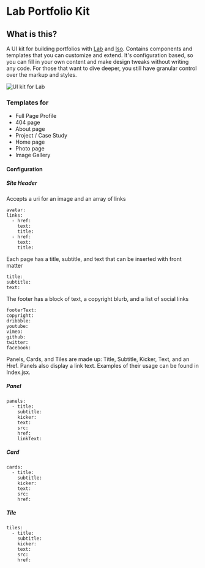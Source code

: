 # Lab Portfolio Kit

## What is this?

A UI kit for building portfolios with [Lab](https://compositor.io/lab) and [Iso](https://compositor.io/iso). Contains components and templates that you can customize and extend. It's configuration based, so you can fill in your own content and make design tweaks without writing any code. For those that want to dive deeper, you still have granular control over the markup and styles. 

![UI kit for Lab](https://c8r.imgix.net/213bc9b8c0b2ad6c821feeaf/lab-portfolio-kit.png)

### Templates for 

- Full Page Profile 
- 404 page
- About page
- Project / Case Study
- Home page
- Photo page
- Image Gallery

#### Configuration

##### Site Header
Accepts a uri for an image and an array of links
```
avatar: 
links: 
  - href: 
    text: 
    title: 
  - href: 
    text: 
    title: 
```

Each page has a title, subtitle, and text that can be inserted with front matter

```
title: 
subtitle: 
text: 
```

The footer has a block of text, a copyright blurb, and a list of social links

```
footerText: 
copyright: 
dribbble: 
youtube: 
vimeo: 
github: 
twitter: 
facebook: 
```

Panels, Cards, and Tiles are made up: Title, Subtitle, Kicker, Text, and an Href. Panels also display a link text. Examples of their usage can be found in Index.jsx.

##### Panel

```
panels: 
  - title: 
    subtitle: 
    kicker: 
    text: 
    src: 
    href: 
    linkText: 
```

##### Card

```
cards: 
  - title: 
    subtitle: 
    kicker: 
    text: 
    src: 
    href: 
```

##### Tile

```
tiles: 
  - title: 
    subtitle: 
    kicker: 
    text: 
    src: 
    href: 
```

